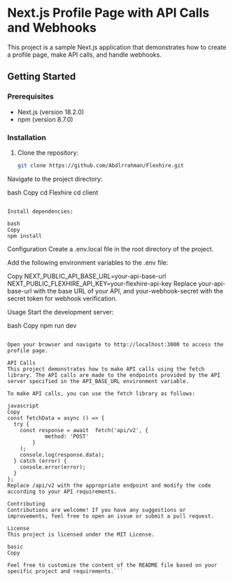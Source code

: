 # Next.js Profile Page with API Calls and Webhooks

This project is a sample Next.js application that demonstrates how to create a profile page, make API calls, and handle webhooks.

## Getting Started

### Prerequisites

- Next.js (version 18.2.0)
- npm (version 8.7.0)

### Installation

1. Clone the repository:

   ```bash
   git clone https://github.com/Abdlrrahman/Flexhire.git
Navigate to the project directory:

bash
Copy
cd Flexhire
cd client
```

Install dependencies:

bash
Copy
npm install
```

Configuration
Create a .env.local file in the root directory of the project.

Add the following environment variables to the .env file:

Copy
NEXT_PUBLIC_API_BASE_URL=your-api-base-url
NEXT_PUBLIC_FLEXHIRE_API_KEY=your-flexhire-api-key
Replace your-api-base-url with the base URL of your API, and your-webhook-secret with the secret token for webhook verification.

Usage
Start the development server:

bash
Copy
npm run dev
```

Open your browser and navigate to http://localhost:3000 to access the profile page.

API Calls
This project demonstrates how to make API calls using the fetch library. The API calls are made to the endpoints provided by the API server specified in the API_BASE_URL environment variable.

To make API calls, you can use the fetch library as follows:

javascript
Copy
const fetchData = async () => {
  try {
    const response = await  fetch('api/v2', {
            method: 'POST'
        }
    );
    console.log(response.data);
  } catch (error) {
    console.error(error);
  }
};
Replace /api/v2 with the appropriate endpoint and modify the code according to your API requirements.

Contributing
Contributions are welcome! If you have any suggestions or improvements, feel free to open an issue or submit a pull request.

License
This project is licensed under the MIT License.

basic
Copy

Feel free to customize the content of the README file based on your specific project and requirements.```